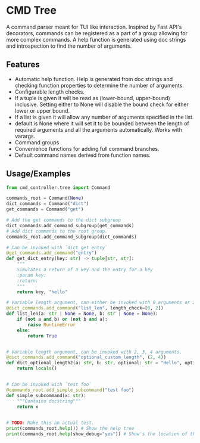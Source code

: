 
# CMD Tree

A command parser meant for TUI like interaction. Inspired by Fast API's decorators, commands can be registered as a part of a group allowing for more complex commands. A help function is generated using doc strings and introspection to find the number of arguments.

## Features

- Automatic help function. Help is generated from doc strings and checking function properties to determine the number of arguments.
- Configurable length checks.
- If a tuple is given it will be read as (lower-bound, upper-bound) inclusive. Setting either to None will disable the bound check for either lower or upper bound.
- If a list is given it will allow any number of arguments specified in the list.
- default is None where it will set it to be bounded between the length of required arguments and all the arguments automatically. Works with varargs.
- Command groups
- Convenience functions for adding full command branches.
- Default command names derived from function names.

## Usage/Examples

```python
from cmd_controller.tree import Command

commands_root = Command(None)
dict_commands = Command("dict")
get_commands = Command("get")

# Add the get commands to the dict subgroup
dict_commands.add_command_subgroup(get_commands)
# Add dict commands to the root group.
commands_root.add_command_subgroup(dict_commands)

# Can be invoked with `dict get entry`
@get_commands.add_command("entry")
def get_dict_entry(key: str) -> tuple[str, str]:
    """
    Simulates a return of a key and the entry for a key
    :param key:
    :return:
    """
    return key, "hello"

# Variable length argument, can either be invoked with 0 arguments or 2
@dict_commands.add_command("list_len", length_check=[0, 2])
def list_len(a: str | None = None, b: str | None = None):
    if (not a and b) or (not b and a):
        raise RuntimeError
    else:
        return True


# Variable length argument, can be invoked with 2, 3, 4 arguments.
@dict_commands.add_command("optional_custom_length", (2, 4))
def dict_optional_length2(a: str, b: str, optional: str = "Hello", optional2: str = "hello again") -> dict[str, Any]:
    return locals()


# Can be invoked with `test foo`
@commands_root.add_simple_subcommand("test foo")
def simple_subcommand(x: str):
    """Contains docstring"""
    return x

  
# TODO: Make this an actual test.
print(commands_root.help()) # Show the help tree
print(commands_root.help(show_debug="yes")) # Show's the location of the functions for debugging purposes.
```
